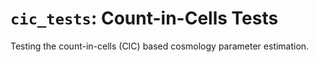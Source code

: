 # `cic_tests`: Count-in-Cells Tests
Testing the count-in-cells (CIC) based cosmology parameter estimation.
